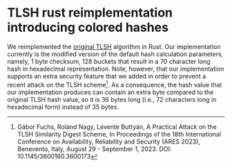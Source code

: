 # TLSH rust reimplementation introducing colored hashes

We reimplemented the [original TLSH](https://github.com/trendmicro/tlsh) algorithm in Rust. Our implementation currently
is the modified version of the default hash calculation parameters, namely, 1 byte checksum, 128 buckets that result in
a 70 character long hash in hexadecimal representation. Note, however, that our implementation supports an extra
security feature that we added in order to prevent a recent attack on the TLSH scheme[^1]. As a consequence, the hash
value that our implementation produces can contain an extra byte compared to the original TLSH hash value, so it is 36
bytes long (i.e., 72 characters long in hexadecimal form) instead of 35 bytes.

[^1]: Gábor Fuchs, Roland Nagy, Levente Buttyán, A Practical Attack on the TLSH Similarity Digest Scheme, In Proceedings
of the 18th International Conference on Availability, Reliability and Security (ARES 2023), Benevento, Italy, August
29 - September 1, 2023. DOI: 10.1145/3600160.3600173